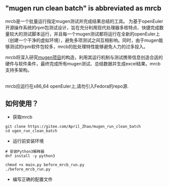 ## "mugen run clean batch" is abbreviated as mrcb

mrcb是一个批量运行指定mugen测试并完成结果总结的工具。
为基于openEuler开源操作系统的rpm包测试设计，旨在充分利用现代处理器多核特点、快捷完成数量较大的测试脚本运行，并且每一个mugen测试都将运行在全新的openEuler上（创建一个干净的虚拟环境），避免多项测试之间互相影响。同时，由于mugen能够测试的rpm软件包较多，mrcb的批处理特性能够避免人力的过多投入。

mrcb将深入研究[mugen项目](https://gitee.com/openeuler/mugen)的构造，利用其运行机制与测试携带信息创造合适的硬件与软件条件，最终完成所有mugen测试、总结数据并生成excel结果。mrcb支持多架构。



<br>
mrcb应运行在x86_64 openEuler上,请勿引入Fedora的repo源.


## 如何使用？

* 获取mrcb

```shell
git clone https://gitee.com/April_Zhao/mugen_run_clean_batch
cd ugen_run_clean_batch
```



* 运行前安装环境

```
# 安装Python3解释器
dnf install -y python3

chmod +x main.py before_mrcb_run.py
./before_mrcb_run.py
```

* 编写正确的配置文件
